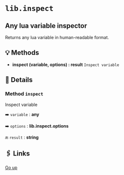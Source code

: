 # `lib.inspect`

## Any lua variable inspector

Returns any lua variable in human-readable format.

## 💡 Methods

+ **inspect (variable, options) : result**
  `Inspect variable`

## 🧩 Details

### Method `inspect`

Inspect variable

➡️ `variable` : **any**

➡️ `options` : **lib.inspect.options**

🔚 `result` : **string**

## 🖇️ Links

[Go up](..)
